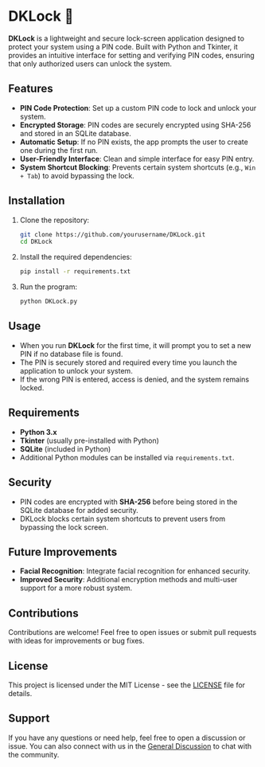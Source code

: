 # DKLock 🔐

**DKLock** is a lightweight and secure lock-screen application designed to protect your system using a PIN code. Built with Python and Tkinter, it provides an intuitive interface for setting and verifying PIN codes, ensuring that only authorized users can unlock the system.

## Features

- **PIN Code Protection**: Set up a custom PIN code to lock and unlock your system.
- **Encrypted Storage**: PIN codes are securely encrypted using SHA-256 and stored in an SQLite database.
- **Automatic Setup**: If no PIN exists, the app prompts the user to create one during the first run.
- **User-Friendly Interface**: Clean and simple interface for easy PIN entry.
- **System Shortcut Blocking**: Prevents certain system shortcuts (e.g., `Win + Tab`) to avoid bypassing the lock.

## Installation

1. Clone the repository:
   ```bash
   git clone https://github.com/yourusername/DKLock.git
   cd DKLock
   ```

2. Install the required dependencies:
   ```bash
   pip install -r requirements.txt
   ```

3. Run the program:
   ```bash
   python DKLock.py
   ```

## Usage

- When you run **DKLock** for the first time, it will prompt you to set a new PIN if no database file is found.
- The PIN is securely stored and required every time you launch the application to unlock your system.
- If the wrong PIN is entered, access is denied, and the system remains locked.

## Requirements

- **Python 3.x**
- **Tkinter** (usually pre-installed with Python)
- **SQLite** (included in Python)
- Additional Python modules can be installed via `requirements.txt`.

## Security

- PIN codes are encrypted with **SHA-256** before being stored in the SQLite database for added security.
- DKLock blocks certain system shortcuts to prevent users from bypassing the lock screen.

## Future Improvements

- **Facial Recognition**: Integrate facial recognition for enhanced security.
- **Improved Security**: Additional encryption methods and multi-user support for a more robust system.

## Contributions

Contributions are welcome! Feel free to open issues or submit pull requests with ideas for improvements or bug fixes.

## License

This project is licensed under the MIT License - see the [LICENSE](LICENSE) file for details.

## Support

If you have any questions or need help, feel free to open a discussion or issue. You can also connect with us in the [General Discussion](https://github.com/yourusername/DKLock/discussions) to chat with the community.

